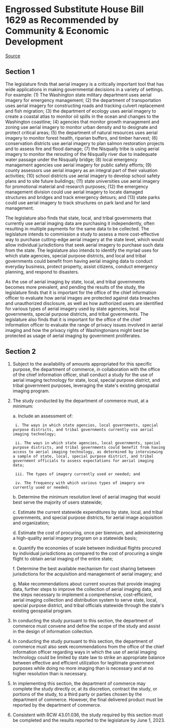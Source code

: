 # Engrossed Substitute House Bill 1629 as Recommended by Community & Economic Development

[Source](http://lawfilesext.leg.wa.gov/biennium/2021-22/Pdf/Bills/House%20Bills/1629-S.E.pdf)
## Section 1
The legislature finds that aerial imagery is a critically important tool that has wide applications in making governmental decisions in a variety of settings. For example: (1) The Washington state military department uses aerial imagery for emergency management; (2) the department of transportation uses aerial imagery for constructing roads and tracking culvert replacement and fish migration; (3) the department of ecology uses aerial imagery to create a coastal atlas to monitor oil spills in the ocean and changes to the Washington coastline; (4) agencies that monitor growth management and zoning use aerial imagery to monitor urban density and to designate and protect critical areas; (5) the department of natural resources uses aerial imagery to monitor forest health, riparian buffers, and timber harvest; (6) conservation districts use aerial imagery to plan salmon restoration projects and to assess fire and flood damage; (7) the Nisqually tribe is using aerial imagery to monitor the rerouting of the Nisqually river due to inadequate water passage under the Nisqually bridge; (8) local emergency management agencies use aerial imagery for public safety efforts; (9) county assessors use aerial imagery as an integral part of their valuation activities; (10) school districts use aerial imagery to develop school safety plans and to site future buildings; (11) state universities use aerial imagery for promotional material and research purposes; (12) the emergency management division could use aerial imagery to locate damaged structures and bridges and track emergency detours; and (13) state parks could use aerial imagery to track structures on park land and for land management.

The legislature also finds that state, local, and tribal governments that currently use aerial imaging data are purchasing it independently, often resulting in multiple payments for the same data to be collected. The legislature intends to commission a study to assess a more cost-effective way to purchase cutting-edge aerial imagery at the state level, which would allow individual jurisdictions that seek aerial imagery to purchase such data from the state. The legislature also intends to identify the myriad uses for which state agencies, special purpose districts, and local and tribal governments could benefit from having aerial imaging data to conduct everyday business, protect property, assist citizens, conduct emergency planning, and respond to disasters.

As the use of aerial imaging by state, local, and tribal governments becomes more prevalent, and pending the results of the study, the legislature finds that it is important for the office of the chief information officer to evaluate how aerial images are protected against data breaches and unauthorized disclosure, as well as how authorized users are identified for various types of aerial imagery used by state agencies, local governments, special purpose districts, and tribal governments. The legislature also finds that it is important for the office of the chief information officer to evaluate the range of privacy issues involved in aerial imaging and how the privacy rights of Washingtonians might best be protected as usage of aerial imaging by government proliferates.


## Section 2
1. Subject to the availability of amounts appropriated for this specific purpose, the department of commerce, in collaboration with the office of the chief information officer, shall conduct a study for the use of aerial imaging technology for state, local, special purpose district, and tribal government purposes, leveraging the state's existing geospatial imaging program.

2. The study conducted by the department of commerce must, at a minimum:

    a. Include an assessment of:

        i. The ways in which state agencies, local governments, special purpose districts, and tribal governments currently use aerial imaging technology;

        ii. The ways in which state agencies, local governments, special purpose districts, and tribal governments could benefit from having access to aerial imaging technology, as determined by interviewing a sample of state, local, special purpose district, and tribal government officials to assess expectations for aerial imaging data;

        iii. The types of imagery currently used or needed; and

        iv. The frequency with which various types of imagery are currently used or needed;

    b. Determine the minimum resolution level of aerial imaging that would best serve the majority of users statewide;

    c. Estimate the current statewide expenditures by state, local, and tribal governments, and special purpose districts, for aerial image acquisition and organization;

    d. Estimate the cost of procuring, once per biennium, and administering a high-quality aerial imagery program on a statewide basis;

    e. Quantify the economies of scale between individual flights procured by individual jurisdictions as compared to the cost of procuring a single flight to obtain aerial imaging of the entire state;

    f. Determine the best available mechanism for cost sharing between jurisdictions for the acquisition and management of aerial imagery; and

    g. Make recommendations about current sources that provide imaging data, further steps to improve the collection of aerial imaging data, and the steps necessary to implement a comprehensive, cost-efficient, aerial imaging collection and distribution system to serve state, local, special purpose district, and tribal officials statewide through the state's existing geospatial program.

3. In conducting the study pursuant to this section, the department of commerce must convene and define the scope of the study and assist in the design of information collection.

4. In conducting the study pursuant to this section, the department of commerce must also seek recommendations from the office of the chief information officer regarding ways in which the use of aerial imaging technology could be limited by state law to strike an appropriate balance between effective and efficient utilization for legitimate government purposes while doing no more imaging than is necessary and at no higher
resolution than is necessary.

5. In implementing this section, the department of commerce may complete the study directly or, at its discretion, contract the study, or portions of the study, to a third party or parties chosen by the department of commerce. However, the final delivered product must be reported by the department of commerce.

6. Consistent with RCW 43.01.036, the study required by this section must be completed and the results reported to the legislature by June 1, 2023.

